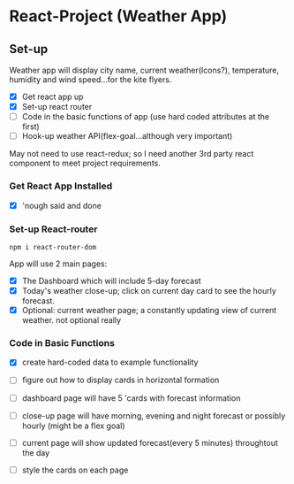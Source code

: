# React-Project (Weather App)

## Set-up

Weather app will display city name, current weather(Icons?), temperature, humidity and wind speed...for the kite flyers.

- [x] Get react app up
- [x] Set-up react router
- [ ] Code in the basic functions of app (use hard coded attributes at the first)
- [ ] Hook-up weather API(flex-goal...although very important)

May not need to use react-redux; so I need another 3rd party react component to meet project requirements.

### Get React App Installed
- [x] 'nough said and done

### Set-up React-router
`npm i react-router-dom`

App will use 2 main pages: 
- [x] The Dashboard which will include 5-day forecast
- [x] Today's weather close-up; click on current day card to see the hourly forecast.
- [x] Optional: current weather page; a constantly updating view of current weather. not optional really

### Code in Basic Functions
- [x] create hard-coded data to example functionality
- [ ] figure out how to display cards in horizontal formation
- [ ] dashboard page will have 5 'cards with forecast information
- [ ] close-up page will have morning, evening and night forecast or possibly hourly (might be a flex goal)
- [ ] current page will show updated forecast(every 5 minutes) throughtout the day
- [ ] style the cards on each page

